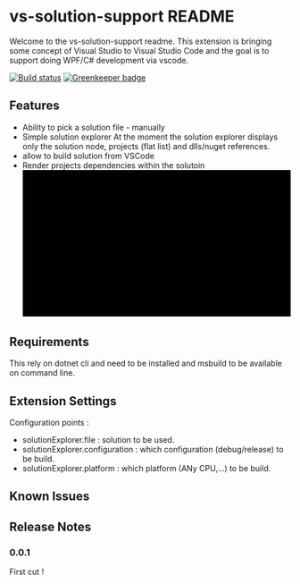 # vs-solution-support README

Welcome to the vs-solution-support readme.
This extension is bringing some concept of Visual Studio to Visual Studio Code and the goal is to support doing WPF/C# development via vscode.

[![Build status](https://travis-ci.org/fforjan/vs-solution-support.svg)](https://travis-ci.org/fforjan/vs-solution-support)
[![Greenkeeper badge](https://badges.greenkeeper.io/fforjan/vs-solution-support.svg)](https://greenkeeper.io/)

## Features
- Ability to pick a solution file - manually 
- Simple solution explorer
    At the moment the solution explorer displays only the solution node, projects (flat list) and dlls/nuget references.    
- allow to build solution from VSCode
- Render projects dependencies within the solutoin
![Dependencies demo](Media/dependencies.gif)


## Requirements

This rely on dotnet cli and need to be installed and msbuild to be available on command line.

## Extension Settings

Configuration points :

 - solutionExplorer.file : solution to be used.
 - solutionExplorer.configuration : which configuration (debug/release) to be build.
 - solutionExplorer.platform : which platform (ANy CPU,...) to be build.

## Known Issues


## Release Notes

### 0.0.1

First cut !

